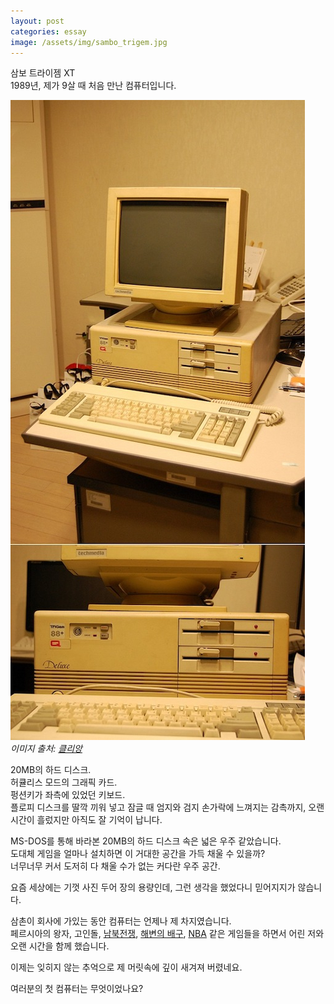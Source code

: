 ```yaml
---
layout: post
categories: essay
image: /assets/img/sambo_trigem.jpg
---
```


삼보 트라이젬 XT  
1989년, 제가 9살 때 처음 만난 컴퓨터입니다.

![Image of Yaktocat](/assets/img/sambo_trigem.jpg)  
*이미지 출처: [클리앙](https://www.clien.net/service/board/park/14303523)*

20MB의 하드 디스크.  
허큘리스 모드의 그래픽 카드.  
펑션키가 좌측에 있었던 키보드.  
플로피 디스크를 딸깍 끼워 넣고 잠글 때 엄지와 검지 손가락에 느껴지는 감촉까지, 오랜 시간이 흘렀지만 아직도 잘 기억이 납니다.

MS-DOS를 통해 바라본 20MB의 하드 디스크 속은 넓은 우주 같았습니다.  
도대체 게임을 얼마나 설치하면 이 거대한 공간을 가득 채울 수 있을까?  
너무너무 커서 도저히 다 채울 수가 없는 커다란 우주 공간.

요즘 세상에는 기껏 사진 두어 장의 용량인데, 그런 생각을 했었다니 믿어지지가 않습니다.

삼촌이 회사에 가있는 동안 컴퓨터는 언제나 제 차지였습니다.  
페르시아의 왕자, 고인돌, [남북전쟁](https://www.youtube.com/watch?v=1o0KHPmouhw), [해변의 배구](https://www.youtube.com/watch?v=tqpH_XCqweg), [NBA](https://www.youtube.com/watch?v=N83XxPh2Ujs) 같은 게임들을 하면서 어린 저와 오랜 시간을 함께 했습니다.

이제는 잊히지 않는 추억으로 제 머릿속에 깊이 새겨져 버렸네요.

여러분의 첫 컴퓨터는 무엇이었나요?